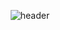<div align=center>

  ![header](https://capsule-render.vercel.app/api?type=waving&color=timeGradient&text=Welcome%20to%20Jinkyung's%20GitHub%20🐹&animation=twinkling&fontSize=25&fontAlignY=40&fontAlign=50&height=200)
 
</div>
